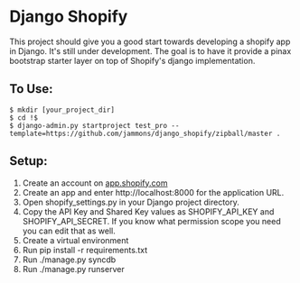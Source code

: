 Django Shopify
=====================

This project should give you a good start towards developing a shopify app in Django. It's still under development. The goal is to have it provide a pinax bootstrap starter layer on top of Shopify's django implementation.

To Use:
--------

    $ mkdir [your_project_dir]
    $ cd !$
    $ django-admin.py startproject test_pro --template=https://github.com/jammons/django_shopify/zipball/master .


Setup:
--------

1. Create an account on [app.shopify.com](https://app.shopify.com/services/partners/auth/login)
1. Create an app and enter http://localhost:8000 for the application URL.
1. Open shopify_settings.py in your Django project directory.
1. Copy the API Key and Shared Key values as SHOPIFY_API_KEY and SHOPIFY_API_SECRET. If you know what permission scope you need you can edit that as well.
1. Create a virtual environment
1. Run pip install -r requirements.txt
1. Run ./manage.py syncdb
1. Run ./manage.py runserver
